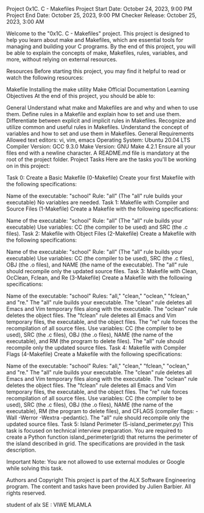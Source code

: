 Project 0x1C. C - Makefiles
Project Start Date: October 24, 2023, 9:00 PM
Project End Date: October 25, 2023, 9:00 PM
Checker Release: October 25, 2023, 3:00 AM

Welcome to the "0x1C. C - Makefiles" project. This project is designed to help you learn about make and Makefiles, which are essential tools for managing and building your C programs. By the end of this project, you will be able to explain the concepts of make, Makefiles, rules, variables, and more, without relying on external resources.

Resources
Before starting this project, you may find it helpful to read or watch the following resources:

Makefile
Installing the make utility
Make Official Documentation
Learning Objectives
At the end of this project, you should be able to:

General
Understand what make and Makefiles are and why and when to use them.
Define rules in a Makefile and explain how to set and use them.
Differentiate between explicit and implicit rules in Makefiles.
Recognize and utilize common and useful rules in Makefiles.
Understand the concept of variables and how to set and use them in Makefiles.
General Requirements
Allowed text editors: vi, vim, emacs
Operating System: Ubuntu 20.04 LTS
Compiler Version: GCC 9.3.0
Make Version: GNU Make 4.2.1
Ensure all your files end with a newline character.
A README.md file is mandatory at the root of the project folder.
Project Tasks
Here are the tasks you'll be working on in this project:

Task 0: Create a Basic Makefile (0-Makefile)
Create your first Makefile with the following specifications:

Name of the executable: "school"
Rule: "all" (The "all" rule builds your executable)
No variables are needed.
Task 1: Makefile with Compiler and Source Files (1-Makefile)
Create a Makefile with the following specifications:

Name of the executable: "school"
Rule: "all" (The "all" rule builds your executable)
Use variables: CC (the compiler to be used) and SRC (the .c files).
Task 2: Makefile with Object Files (2-Makefile)
Create a Makefile with the following specifications:

Name of the executable: "school"
Rule: "all" (The "all" rule builds your executable)
Use variables: CC (the compiler to be used), SRC (the .c files), OBJ (the .o files), and NAME (the name of the executable).
The "all" rule should recompile only the updated source files.
Task 3: Makefile with Clean, OcClean, Fclean, and Re (3-Makefile)
Create a Makefile with the following specifications:

Name of the executable: "school"
Rules: "all," "clean," "oclean," "fclean," and "re."
The "all" rule builds your executable.
The "clean" rule deletes all Emacs and Vim temporary files along with the executable.
The "oclean" rule deletes the object files.
The "fclean" rule deletes all Emacs and Vim temporary files, the executable, and the object files.
The "re" rule forces the recompilation of all source files.
Use variables: CC (the compiler to be used), SRC (the .c files), OBJ (the .o files), NAME (the name of the executable), and RM (the program to delete files).
The "all" rule should recompile only the updated source files.
Task 4: Makefile with Compiler Flags (4-Makefile)
Create a Makefile with the following specifications:

Name of the executable: "school"
Rules: "all," "clean," "fclean," "oclean," and "re."
The "all" rule builds your executable.
The "clean" rule deletes all Emacs and Vim temporary files along with the executable.
The "oclean" rule deletes the object files.
The "fclean" rule deletes all Emacs and Vim temporary files, the executable, and the object files.
The "re" rule forces recompilation of all source files.
Use variables: CC (the compiler to be used), SRC (the .c files), OBJ (the .o files), NAME (the name of the executable), RM (the program to delete files), and CFLAGS (compiler flags: -Wall -Werror -Wextra -pedantic).
The "all" rule should recompile only the updated source files.
Task 5: Island Perimeter (5-island_perimeter.py)
This task is focused on technical interview preparation. You are required to create a Python function island_perimeter(grid) that returns the perimeter of the island described in grid. The specifications are provided in the task description.

Important Note: You are not allowed to use external modules or Google while solving this task.

Authors and Copyright
This project is part of the ALX Software Engineering program. The content and tasks have been provided by Julien Barbier. All rights reserved.

student of alx SE : VIWE MLAMLA
